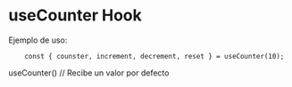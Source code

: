 # useCounter Hook

Ejemplo de uso:
```
    const { counster, increment, decrement, reset } = useCounter(10);
```

useCounter() // Recibe un valor por defecto